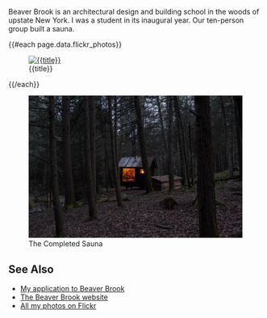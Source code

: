 <!--
title: Beaver Brook
location: Port Jervis, NY
description: A building school in Upstate New York
website: http://beaverbrook.com/
start: 2013-08-26
end: 2013-09-06
-->


Beaver Brook is an architectural design and building school in the woods of upstate New York. I was a student in its inaugural year. Our ten-person group built a sauna.

{{#each page.data.flickr_photos}}
  <figure>
    <a href="{{url}}" title={{title}}>
      <img src="{{sizes.large.source}}" alt="{{title}}" />
    </a>
    <figcaption>{{title}}</figcaption>
  </figure>
{{/each}}

<figure>
  <a href="http://beaver.zeke.sikelianos.com/">
    <img src="/beaver-brook/sauna.jpg" alt="Beaver Brook Sauna" />
  </a>
  <figcaption>The Completed Sauna</figcaption>
</figure>

## See Also

- [My application to Beaver Brook](http://beaver.zeke.sikelianos.com)
- [The Beaver Brook website](http://beaverbrook.com)
- [All my photos on Flickr](https://www.flickr.com/photos/sikelianos/collections/72157635269715529/)
